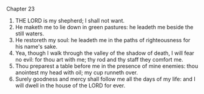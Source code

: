 

Chapter 23

1. THE LORD is my shepherd; I shall not want.
2. He maketh me to lie down in green pastures: he leadeth me beside the still waters.
3. He restoreth my soul: he leadeth me in the paths of righteousness for his name's sake.
4. Yea, though I walk through the valley of the shadow of death, I will fear no evil: for thou art with me; thy rod and thy staff they comfort me.
5. Thou preparest a table before me in the presence of mine enemies: thou anointest my head with oil; my cup runneth over.
6. Surely goodness and mercy shall follow me all the days of my life: and I will dwell in the house of the LORD for ever.
